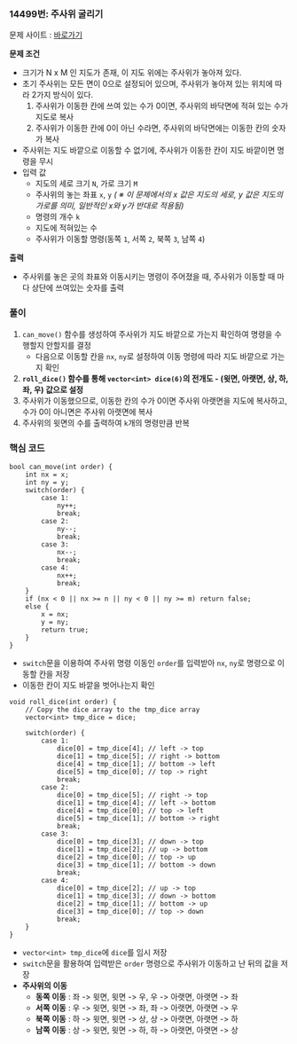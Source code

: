### 14499번: 주사위 굴리기

문제 사이트 : [바로가기](https://www.acmicpc.net/problem/14499)

**문제 조건**
- 크기가 N x M 인 지도가 존재, 이 지도 위에는 주사위가 놓아져 있다.
- 초기 주사위는 모든 면이 0으로 설정되어 있으며, 주사위가 놓아져 있는 위치에 따라 2가지 방식이 있다.
    1. 주사위가 이동한 칸에 쓰여 있는 수가 0이면, 주사위의 바닥면에 적혀 있는 수가 지도로 복사
    2. 주사위가 이동한 칸에 0이 아닌 수라면, 주사위의 바닥면에는 이동한 칸의 숫자가 복사
- 주사위는 지도 바깥으로 이동할 수 없기에, 주사위가 이동한 칸이 지도 바깥이면 명령을 무시
- 입력 값 
    - 지도의 세로 크기 `N`, 가로 크기 `M`
    - 주사위의 놓는 좌표 `x`, `y` _( ※ 이 문제에서의 x 값은 지도의 세로, y 값은 지도의 가로를 의미, 일반적인 x와 y가 반대로 적용됨)_
    - 명령의 개수 `k`
    - 지도에 적혀있는 수
    - 주사위가 이동할 명령(동쪽 `1`, 서쪽 `2`, 북쪽 `3`, 남쪽 `4`)

**출력**  
- 주사위를 놓은 곳의 좌표와 이동시키는 명령이 주어졌을 때, 주사위가 이동할 때 마다 상단에 쓰여있는 숫자를 출력

### 풀이
1. `can_move()` 함수를 생성하여 주사위가 지도 바깥으로 가는지 확인하여 명령을 수행할지 안할지를 결정
    - 다음으로 이동할 칸을 `nx`, `ny`로 설정하여 이동 명령에 따라 지도 바깥으로 가는지 확인
2. **`roll_dice()` 함수를 통해 `vector<int> dice(6)`의 전개도 - (윗면, 아랫면, 상, 하, 좌, 우) 값으로 설정**
3. 주사위가 이동했으므로, 이동한 칸의 수가 0이면 주사위 아랫면을 지도에 복사하고, 수가 0이 아니면은 주사위 아랫면에 복사
4. 주사위의 윗면의 수를 출력하여 `k`개의 명령만큼 반복

### 핵심 코드
```
bool can_move(int order) {
    int nx = x;
    int ny = y;
    switch(order) {
        case 1:
            ny++;
            break;
        case 2:
            ny--;
            break;
        case 3:
            nx--;
            break;
        case 4:
            nx++;
            break;
    }
    if (nx < 0 || nx >= n || ny < 0 || ny >= m) return false;
    else {
        x = nx;
        y = ny;
        return true;
    }
}

```
- `switch`문을 이용하여 주사위 명령 이동인 `order`를 입력받아 `nx`, `ny`로 명령으로 이동할 칸을 저장
- 이동한 칸이 지도 바깥을 벗어나는지 확인

```
void roll_dice(int order) {
    // Copy the dice array to the tmp_dice array
    vector<int> tmp_dice = dice;
    
    switch(order) {
        case 1:
            dice[0] = tmp_dice[4]; // left -> top
            dice[1] = tmp_dice[5]; // right -> bottom
            dice[4] = tmp_dice[1]; // bottom -> left
            dice[5] = tmp_dice[0]; // top -> right
            break;
        case 2:
            dice[0] = tmp_dice[5]; // right -> top
            dice[1] = tmp_dice[4]; // left -> bottom
            dice[4] = tmp_dice[0]; // top -> left
            dice[5] = tmp_dice[1]; // bottom -> right
            break;
        case 3:
            dice[0] = tmp_dice[3]; // down -> top
            dice[1] = tmp_dice[2]; // up -> bottom
            dice[2] = tmp_dice[0]; // top -> up
            dice[3] = tmp_dice[1]; // bottom -> down
            break;
        case 4:
            dice[0] = tmp_dice[2]; // up -> top
            dice[1] = tmp_dice[3]; // down -> bottom
            dice[2] = tmp_dice[1]; // bottom -> up
            dice[3] = tmp_dice[0]; // top -> down
            break;
    }
}
```
- `vector<int> tmp_dice`에 `dice`를 임시 저장
- `switch`문을 활용하여 입력받은 `order` 명령으로 주사위가 이동하고 난 뒤의 값을 저장
- **주사위의 이동**
    - **동쪽 이동** : 좌 -> 윗면, 윗면 -> 우, 우 -> 아랫면, 아랫면 -> 좌
    - **서쪽 이동** : 우 -> 윗면, 윗면 -> 좌, 좌 -> 아랫면, 아랫면 -> 우
    - **북쪽 이동** : 하 -> 윗면, 윗면 -> 상, 상 -> 아랫면, 아랫면 -> 하 
    - **남쪽 이동** : 상 -> 윗면, 윗면 -> 하, 하 -> 아랫면, 아랫면 -> 상